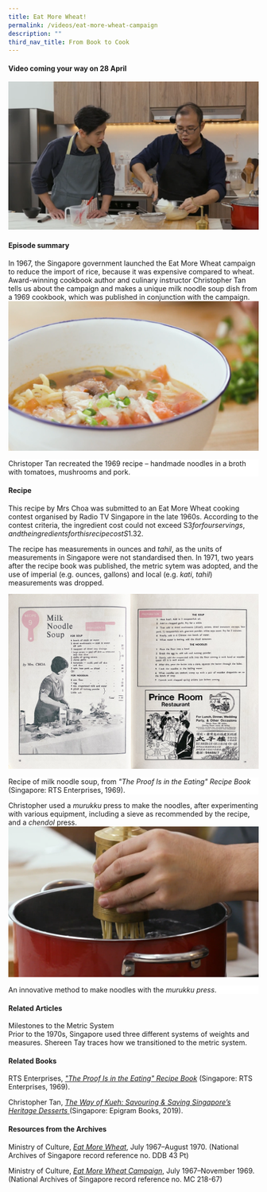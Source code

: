 ```yaml
---
title: Eat More Wheat!
permalink: /videos/eat-more-wheat-campaign
description: ""
third_nav_title: From Book to Cook
---
```

#### Video coming your way on 28 April #### 

![](/images/Videos:%20From%20Book%20to%20Cook/Christoper%20Tan%20with%20Paddy.png)

#### **Episode summary** ####
In 1967, the Singapore government launched the Eat More Wheat campaign to reduce the import of rice, because it was expensive compared to wheat. Award-winning cookbook author and culinary instructor Christopher Tan tells us about the campaign and makes a unique milk noodle soup dish from a 1969 cookbook, which was published in conjunction with the campaign.
![](/images/Videos:%20From%20Book%20to%20Cook/eat%20more%20wheat%20campaign%20milk%20noodle%20soup.png)
<div style="background-color: white;"> Christoper Tan recreated the 1969 recipe – handmade noodles in a broth with tomatoes, mushrooms and pork. </div>


#### **Recipe**
This recipe by Mrs Choa was submitted to an Eat More Wheat cooking contest organised by Radio TV Singapore in the late 1960s. According to the contest criteria, the ingredient cost could not exceed S$3 for four servings, and the ingredients for this recipe cost S$1.32.

The recipe has measurements in ounces and *tahil*, as the units of measurements in Singapore were not standardised then. In 1971, two years after the recipe book was published, the metric sytem was adopted, and the use of imperial (e.g. ounces, gallons) and local (e.g. *kati*, *tahil*) measurements was dropped.

![](/images/Videos:%20From%20Book%20to%20Cook/Milk%20Noodle%20Soup%20pg%2018-19.jpg)
<div style="background-color: white;"> Recipe of milk noodle soup, from <i>"The Proof Is in the Eating" Recipe Book</i> (Singapore: RTS Enterprises, 1969).</div>

Christopher used a *murukku* press to make the noodles, after experimenting with various equipment, including a sieve as recommended by the recipe, and a *chendol* press.
![](/images/Videos:%20From%20Book%20to%20Cook/eat%20more%20wheat%20campaign%20milk%20noodles%20murukku%20press.png)
<div style="background-color: white;">An innovative method to make noodles with the <i>murukku press</i>.</div>


#### **Related Articles**
<a style="text-decoration: none;" href="/vol-16/issue-1/apr-jun-2020/metric"> Milestones to the Metric System</a>
<br>Prior to the 1970s, Singapore used three different systems of weights and measures. Shereen Tay traces how we transitioned to the metric system.


#### **Related Books**
RTS Enterprises, *["The Proof Is in the Eating" Recipe Book](https://eservice.nlb.gov.sg/item_holding.aspx?bid=4402029)* (Singapore: RTS Enterprises, 1969).

Christopher Tan, *[The Way of Kueh: Savouring & Saving Singapore’s Heritage Desserts ](https://eservice.nlb.gov.sg/item_holding.aspx?bid=203962932)*(Singapore: Epigram Books, 2019).

#### **Resources from the Archives**
Ministry of Culture, *[Eat More Wheat](https://www.nas.gov.sg/archivesonline/government_records/record-details/aec708c8-aa0a-11ea-a812-001a4a5ba61b)*, July 1967–August 1970. (National Archives of Singapore record reference no. DDB 43 Pt)

Ministry of Culture, *[Eat More Wheat Campaign](https://www.nas.gov.sg/archivesonline/government_records/record-details/a03d75f3-2bb8-11e8-a2a9-001a4a5ba61b)*, July 1967–November 1969. (National Archives of Singapore record reference no. MC 218-67)